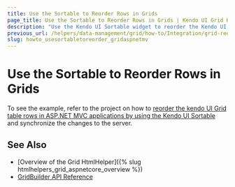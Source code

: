 ```yaml
---
title: Use the Sortable to Reorder Rows in Grids
page_title: Use the Sortable to Reorder Rows in Grids | Kendo UI Grid HtmlHelper for ASP.NET MVC
description: "Use the Kendo UI Sortable widget to reorder the Kendo UI Grid rows."
previous_url: /helpers/data-management/grid/how-to/Integration/grid-reorder-rows-using-sortable
slug: howto_usesortabletoreorder_gridaspnetmv
---
```


# Use the Sortable to Reorder Rows in Grids

To see the example, refer to the project on how to [reorder the kendo UI Grid table rows in ASP.NET MVC applications by using the Kendo UI Sortable](https://github.com/telerik/ui-for-aspnet-mvc-examples/tree/master/grid/grid-reorder-table-rows-using-sortable) and synchronize the changes to the server.

## See Also

* [Overview of the Grid HtmlHelper]({% slug htmlhelpers_grid_aspnetcore_overview %})
* [GridBuilder API Reference](http://docs.telerik.com/aspnet-mvc/api/Kendo.Mvc.UI.Fluent/GridBuilder)
